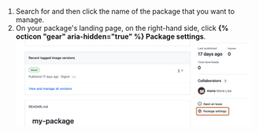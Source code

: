 1. Search for and then click the name of the package that you want to manage.
4. On your package's landing page, on the right-hand side, click **{% octicon "gear" aria-hidden="true" %} Package settings**.
  ![Screenshot of a package's landing page. In the lower right corner, "Package settings" is highlighted with an orange outline.](/assets/images/help/package-registry/package-settings.png)
